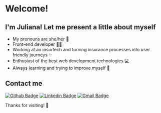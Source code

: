 <!--
**Jumori/Jumori** is a ✨ _special_ ✨ repository because its `README.md` (this file) appears on your GitHub profile.

Here are some ideas to get you started:

- 🔭 I’m currently working on ...
- 🌱 I’m currently learning ...
- 👯 I’m looking to collaborate on ...
- 🤔 I’m looking for help with ...
- 💬 Ask me about ...
- 📫 How to reach me: ...
- 😄 Pronouns: ...
- ⚡ Fun fact: ...
-->

# Welcome!
## I'm Juliana! Let me present a little about myself

- My pronouns are she/her :woman:
- Front-end developer :woman_technologist:
- Working at an insurtech and turning insurance processes into user friendly journeys :sparkles:
- Enthusiast of the best web development technologies :computer:
- Always learning and trying to improve myself :seedling:

## Contact me

[![Github Badge](https://img.shields.io/badge/-Github-000?style=flat-square&logo=Github&logoColor=white&link=https://github.com/Jumori/)](https://github.com/Jumori/)
[![Linkedin Badge](https://img.shields.io/badge/-LinkedIn-blue?style=flat-square&logo=Linkedin&logoColor=white&link=https://www.linkedin.com/in/julianamorikoshi/)](https://www.linkedin.com/in/julianamorikoshi/)
[![Gmail Badge](https://img.shields.io/badge/-Gmail-c14438?style=flat-square&logo=Gmail&logoColor=white&link=mailto:julianamorikoshi@gmail.com)](mailto:julianamorikoshi@gmail.com)
 
Thanks for visiting! :wave:
